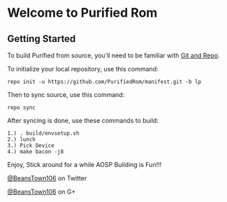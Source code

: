 Welcome to Purified Rom
=======================

Getting Started
---------------

To build Purified from source, you'll need to be familiar with
[Git and Repo](http://source.android.com/download/using-repo).


To initialize your local repository, use this command:

	repo init -u https://github.com/PurifiedRom/manifest.git -b lp

Then to sync source, use this command:

	repo sync
	
After syncing is done, use these commands to build:

	1.) . build/envsetup.sh
	2.) lunch
	3.) Pick Device
	4.) make bacon -j8
	
Enjoy, Stick around for a while AOSP Building is Fun!!!

[@BeansTown106](https://twitter.com/beanstown106) on Twitter

[@BeansTown106](https://plus.google.com/+NathanBenis/) on G+
